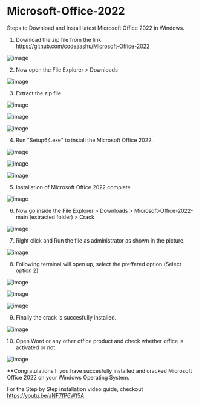 # Microsoft-Office-2022

Steps to Download and Install latest Microsoft Office 2022 in Windows.

1. Download the zip file from the link https://github.com/codeaashu/Microsoft-Office-2022

![image](https://user-images.githubusercontent.com/79533228/169352582-4c57f204-0e2f-47a1-b497-02b8dfad844c.png)

2. Now open the File Explorer > Downloads

![image](https://user-images.githubusercontent.com/79533228/169352921-aee557aa-073e-44dd-a696-37acac68d87f.png)

3. Extract the zip file.

![image](https://user-images.githubusercontent.com/79533228/169353074-acfca6c5-6a7e-47bc-9cda-4e0261603bf6.png)

![image](https://user-images.githubusercontent.com/79533228/169353174-4e754f95-659b-48c3-92f7-8f78a6bca584.png)

![image](https://user-images.githubusercontent.com/79533228/169353196-e7f134d2-e9b7-4f44-88ec-6f27786b4051.png)

4. Run "Setup64.exe" to install the Microsoft Office 2022.

![image](https://user-images.githubusercontent.com/79533228/169353432-320bf5c9-8b41-441d-8b6f-625a04073e0d.png)

![image](https://user-images.githubusercontent.com/79533228/169353475-ea0f5b43-3fa7-4a91-98de-c61d71997a18.png)

![image](https://user-images.githubusercontent.com/79533228/169353496-c58a8497-df29-4edd-bbbf-e5e764625bb6.png)

5. Installation of Microsoft Office 2022 complete

![image](https://user-images.githubusercontent.com/79533228/169353769-a032c721-953a-44fd-a369-c2a74d09795b.png)

6. Now go inside the File Explorer > Downloads > Microsoft-Office-2022-main (extracted folder) > Crack

![image](https://user-images.githubusercontent.com/79533228/169354000-3a64fdc0-ea96-4bc3-a6ae-08a1eac5385e.png)

7. Right click and Run the file as administrator as shown in the picture.

![image](https://user-images.githubusercontent.com/79533228/169354128-63902368-b6b0-4423-ba93-6407120c591d.png)

8. Following terminal will open up, select the preffered option (Select option 2)

![image](https://user-images.githubusercontent.com/79533228/169354393-5a57c230-f99c-45a3-a4c2-ffec1c9c8586.png)

![image](https://user-images.githubusercontent.com/79533228/169354432-b1cbd09d-555c-4365-8829-8d56f2ea15be.png)

![image](https://user-images.githubusercontent.com/79533228/169354489-c0cdcdef-0b96-47ca-ad2e-ec440c73dbe1.png)

9. Finally the crack is succesfully installed. 

![image](https://user-images.githubusercontent.com/79533228/169354555-81b3adeb-f61e-4f56-a90c-213bef826185.png)

10. Open Word or any other office product and check whether office is activated or not.

![image](https://user-images.githubusercontent.com/79533228/169354799-cdd18017-72a4-42af-85f7-4a3c3c4cfd03.png)

**Congratulations !! you have succesfully installed and cracked Microsoft Office 2022 on your Windows Operating System.

For the Step by Step installation video guide, checkout https://youtu.be/aNF7fP6Wt5A

